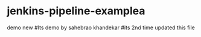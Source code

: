 # jenkins-pipeline-examplea
demo new
#Its demo by sahebrao khandekar
#its 2nd time updated this file
